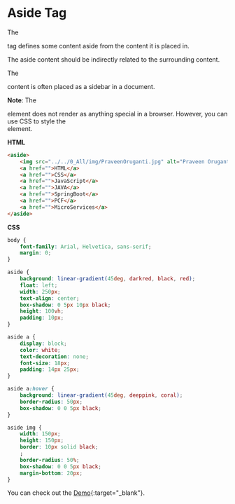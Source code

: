 


# Aside Tag




The <aside> tag defines some content aside from the content it is placed in.

The aside content should be indirectly related to the surrounding content.

The <aside> content is often placed as a sidebar in a document.

**Note**: The <aside> element does not render as anything special in a browser. However, you can use CSS to style the <aside> element.


**HTML**

```html
<aside>
    <img src="../../0_All/img/PraveenOruganti.jpg" alt="Praveen Oruganti" />
    <a href="">HTML</a>
    <a href="">CSS</a>
    <a href="">JavaScript</a>
    <a href="">JAVA</a>
    <a href="">SpringBoot</a>
    <a href="">PCF</a>
    <a href="">MicroServices</a>
</aside>

```

**CSS**

```css
body {
    font-family: Arial, Helvetica, sans-serif;
    margin: 0;
}

aside {
    background: linear-gradient(45deg, darkred, black, red);
    float: left;
    width: 250px;
    text-align: center;
    box-shadow: 0 5px 10px black;
    height: 100vh;
    padding: 10px;
}

aside a {
    display: block;
    color: white;
    text-decoration: none;
    font-size: 18px;
    padding: 14px 25px;
}

aside a:hover {
    background: linear-gradient(45deg, deeppink, coral);
    border-radius: 50px;
    box-shadow: 0 0 5px black;
}

aside img {
    width: 150px;
    height: 150px;
    border: 10px solid black;
    ;
    border-radius: 50%;
    box-shadow: 0 0 5px black;
    margin-bottom: 20px;
}

```

You can check out the [Demo](https://praveenorugantitech.github.io/praveenorugantitech-html-course/15_Aside/Demo){:target="_blank"}.




